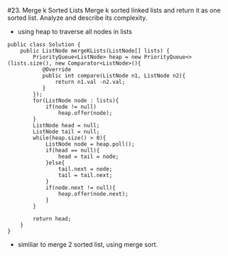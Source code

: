 #23. Merge k Sorted Lists
Merge k sorted linked lists and return it as one sorted list. Analyze and describe its complexity.
* using heap to traverse all nodes in lists

```
public class Solution {
    public ListNode mergeKLists(ListNode[] lists) {
        PriorityQueue<ListNode> heap = new PriorityQueue<>(lists.size(), new Comparator<ListNode>(){
           @Override
           public int compare(ListNode n1, ListNode n2){
               return n1.val -n2.val;
           }
        });
        for(ListNode node : lists){
            if(node != null)
                heap.offer(node);
        }
        ListNode head = null;
        ListNode tail = null;
        while(heap.size() > 0){
            ListNode node = heap.poll();
            if(head == null){
                head = tail = node;
            }else{
                tail.next = node;
                tail = tail.next;
            }
            if(node.next != null){
                heap.offer(node.next);
            }
        }

        return head;
    }
}
```
* similiar to merge 2 sorted list, using merge sort.

